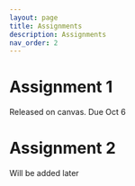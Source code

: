 ```yaml
---
layout: page
title: Assignments
description: Assignments
nav_order: 2
---
```


# Assignment 1
Released on canvas. Due Oct 6
# Assignment 2
Will be added later

